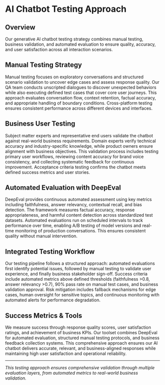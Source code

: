 # AI Chatbot Testing Approach

## Overview
Our generative AI chatbot testing strategy combines manual testing, business validation, and automated evaluation to ensure quality, accuracy, and user satisfaction across all interaction scenarios.

## Manual Testing Strategy

Manual testing focuses on exploratory conversations and structured scenario validation to uncover edge cases and assess response quality. Our QA team conducts unscripted dialogues to discover unexpected behaviors while also executing defined test cases that cover core user journeys. This approach evaluates conversation flow, context retention, factual accuracy, and appropriate handling of boundary conditions. Cross-platform testing ensures consistent performance across different devices and interfaces.

## Business User Testing

Subject matter experts and representative end users validate the chatbot against real-world business requirements. Domain experts verify technical accuracy and industry-specific knowledge, while product owners ensure alignment with business objectives. This validation process includes testing primary user workflows, reviewing content accuracy for brand voice consistency, and collecting systematic feedback for continuous improvement. Acceptance criteria testing confirms the chatbot meets defined success metrics and user stories.

## Automated Evaluation with DeepEval

DeepEval provides continuous automated assessment using key metrics including faithfulness, answer relevancy, contextual recall, and bias detection. The framework measures factual accuracy, response appropriateness, and harmful content detection across standardized test datasets. Automated evaluations run on scheduled intervals to track performance over time, enabling A/B testing of model versions and real-time monitoring of production conversations. This ensures consistent quality without manual intervention.

## Integrated Testing Workflow

Our testing pipeline follows a structured approach: automated evaluations first identify potential issues, followed by manual testing to validate user experience, and finally business stakeholder sign-off. Success criteria include automated metrics above defined thresholds (faithfulness >0.8, answer relevancy >0.7), 90% pass rate on manual test cases, and business validation approval. Risk mitigation includes fallback mechanisms for edge cases, human oversight for sensitive topics, and continuous monitoring with automated alerts for performance degradation.

## Success Metrics & Tools

We measure success through response quality scores, user satisfaction ratings, and achievement of business KPIs. Our toolset combines DeepEval for automated evaluation, structured manual testing protocols, and business feedback collection systems. This comprehensive approach ensures our AI chatbot delivers accurate, relevant, and business-aligned responses while maintaining high user satisfaction and operational reliability.

---

*This testing approach ensures comprehensive validation through multiple evaluation layers, from automated metrics to real-world business validation.*
